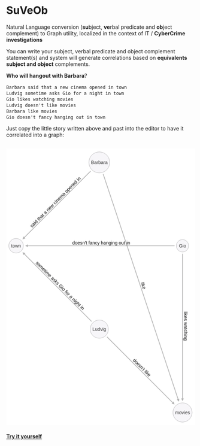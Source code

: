 # SuVeOb
Natural Language conversion (**su**bject, **ve**rbal predicate and **ob**ject complement) to Graph utility, localized in the context of IT / **CyberCrime investigations**

You can write your subject, verbal predicate and object complement statement(s) and system will generate correlations based on **equivalents subject and object** complements. 

**Who will hangout with Barbara**?

```
Barbara said that a new cinema opened in town 
Ludvig sometime asks Gio for a night in town
Gio likes watching movies
Ludvig doesn't like movies
Barbara like movies
Gio doesn't fancy hanging out in town
```
Just copy the little story written above and past into the editor to have it correlated into a graph:

![](/img/who_will_hang-out_with_barbara.png)
---
**[Try it yourself](SuVeOb.html)**
